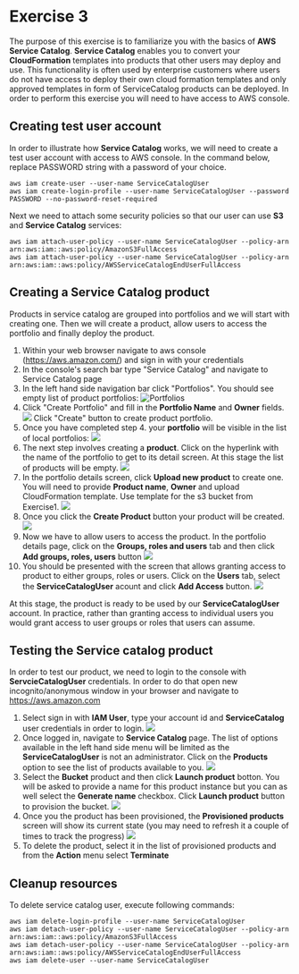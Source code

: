 # Exercise 3

The purpose of this exercise is to familiarize you with the basics of **AWS Service Catalog**. **Service Catalog** enables you to convert your **CloudFormation** templates into products that other users may deploy and use. This functionality is often used by enterprise customers where users do not have access to deploy their own cloud formation templates and only approved templates in form of ServiceCatalog products can be deployed.
In order to perform this exercise you will need to have access to AWS console.

## Creating test user account

In order to illustrate how **Service Catalog** works, we will need to create a test user account with access to AWS console. In the command below, replace PASSWORD string with a password of your choice.

```
aws iam create-user --user-name ServiceCatalogUser
aws iam create-login-profile --user-name ServiceCatalogUser --password PASSWORD --no-password-reset-required
```

Next we need to attach some security policies so that our user can use **S3** and **Service Catalog** services:

```
aws iam attach-user-policy --user-name ServiceCatalogUser --policy-arn arn:aws:iam::aws:policy/AmazonS3FullAccess
aws iam attach-user-policy --user-name ServiceCatalogUser --policy-arn arn:aws:iam::aws:policy/AWSServiceCatalogEndUserFullAccess
```

## Creating a Service Catalog product

Products in service catalog are grouped into portfolios and we will start with creating one. Then we will create a product, allow users to access the portfolio and finally deploy the product.

1. Within your web browser navigate to aws console (https://aws.amazon.com/) and sign in with your credentials
2. In the console's search bar type "Service Catalog" and navigate to Service Catalog page
3. In the left hand side navigation bar click "Portfolios". You should see empty list of product portfolios:
![Portfolios](img/01-Portfolios.png)
4. Click "Create Portfolio" and fill in the **Portfolio Name** and **Owner** fields.
![](img/02-NewPortfolio.png) Click "Create" button to create product portfolio.
5. Once you have completed step 4. your **portfolio** will be visible in the list of local portfolios: 
![](img/03-Portfolio.png)
6. The next step involves creating a **product**. Click on the hyperlink with the name of the portfolio to get to its detail screen. At this stage the list of products will be empty. 
![](img/04-PortfolioDetails.png)
7. In the portfolio details screen, click **Upload new product** to create one. You will need to provide **Product name**, **Owner** and upload CloudFormation template. Use template for the s3 bucket from Exercise1. 
![](img/05-NewProduct.png)
8. Once you click the **Create Product** button your product will be created. 
![](img/06-NewProductCreated.png)
9. Now we have to allow users to access the product. In the portfolio details page, click on the **Groups, roles and users** tab and then click **Add groups, roles, users** button
![](img/07-GroupsRolesAndUsers.png)
10. You should be presented with the screen that allows granting access to product to either groups, roles or users. Click on the **Users** tab, select the **ServiceCatalogUser** acount and click **Add Access** button.
![](img/08-AddUser.png)

At this stage, the product is ready to be used by our **ServiceCatalogUser** account. In practice, rather than granting access to individual users you would grant access to user groups or roles that users can assume.

## Testing the Service catalog product

In order to test our product, we need to login to the console with **ServcieCatalogUser** credentials. In order to do that open new incognito/anonymous window in your browser and navigate to https://aws.amazon.com
1. Select sign in with **IAM User**, type your account id and **ServiceCatalog** user credentials in order to login.
![](img/09-ConsoleLogin.png)
2. Once logged in, navigate to **Service Catalog** page. The list of options available in the left hand side menu will be limited as the **ServiceCatalogUser** is not an administrator. Click on the **Products** option to see the list of products available to you.
![](img/09-ProductLaunch.png)
3. Select the **Bucket** product and then click **Launch product** botton. You will be asked to provide a name for this product instance but you can as well select the **Generate name** checkbox. Click **Launch product** button to provision the bucket.
![](img/10-Launch.png)
4. Once you the product has been provisioned, the **Provisioned products** screen will show its current state (you may need to refresh it a couple of times to track the progress)
![](img/11-ProductLaunching.png)
5. To delete the product, select it in the list of provisioned products and from the **Action** menu select **Terminate**

## Cleanup resources
To delete service catalog user, execute following commands:
```
aws iam delete-login-profile --user-name ServiceCatalogUser
aws iam detach-user-policy --user-name ServiceCatalogUser --policy-arn arn:aws:iam::aws:policy/AmazonS3FullAccess
aws iam detach-user-policy --user-name ServiceCatalogUser --policy-arn arn:aws:iam::aws:policy/AWSServiceCatalogEndUserFullAccess
aws iam delete-user --user-name ServiceCatalogUser
```
